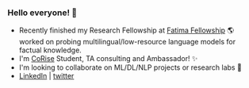 ### Hello everyone! 👋  

- Recently finished my Research Fellowship at [Fatima Fellowship](https://www.fatimafellowship.com/) 🌎 worked on probing multilingual/low-resource language models for factual knowledge.
- I'm [CoRise](https://corise.com/) Student, TA consulting and Ambassador! ✨
- I'm looking to collaborate on ML/DL/NLP projects or research labs 🚀
- [LinkedIn](https://www.linkedin.com/in/jszeina/)  | [twitter](https://twitter.com/jszeina)

<!--
**zeinasaadeddin/zeinasaadeddin** is a ✨ _special_ ✨ repository because its `README.md` (this file) appears on your GitHub profile.

Here are some ideas to get you started:

- 🔭 I’m currently working on ...
- 🌱 I’m currently learning ...
- 👯 I’m looking to collaborate on ...
- 🤔 I’m looking for help with ...
- 💬 Ask me about ...
- 📫 How to reach me: ...
- 😄 Pronouns: ...
- ⚡ Fun fact: ...
-->
